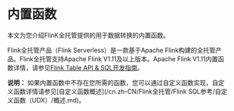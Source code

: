 # 内置函数

本文为您介绍FlinK全托管提供的用于数据转换的内置函数。

Flink全托管产品（Flink Serverless）是一款基于Apache Flink构建的全托管产品。Flink全托管支持Apache Flink V1.11及以上版本。Apache Flink V1.11内置函数详情，请参见[Flink Table API & SQL开发指南](https://ci.apache.org/projects/flink/flink-docs-release-1.11/dev/table/functions/systemFunctions.html)。

**说明：** 如果内置函数中不存在您所需的函数，您可以通过自定义函数实现，自定义函数详情请参见[自定义函数概述](/cn.zh-CN/Flink全托管/Flink SQL参考/自定义函数（UDX）/概述.md)。

